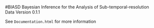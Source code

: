 #BIASD
Bayesian Inference for the Analysis of Sub-temporal-resolution Data
Version 0.1.1

See `Documentation.html` for more information
